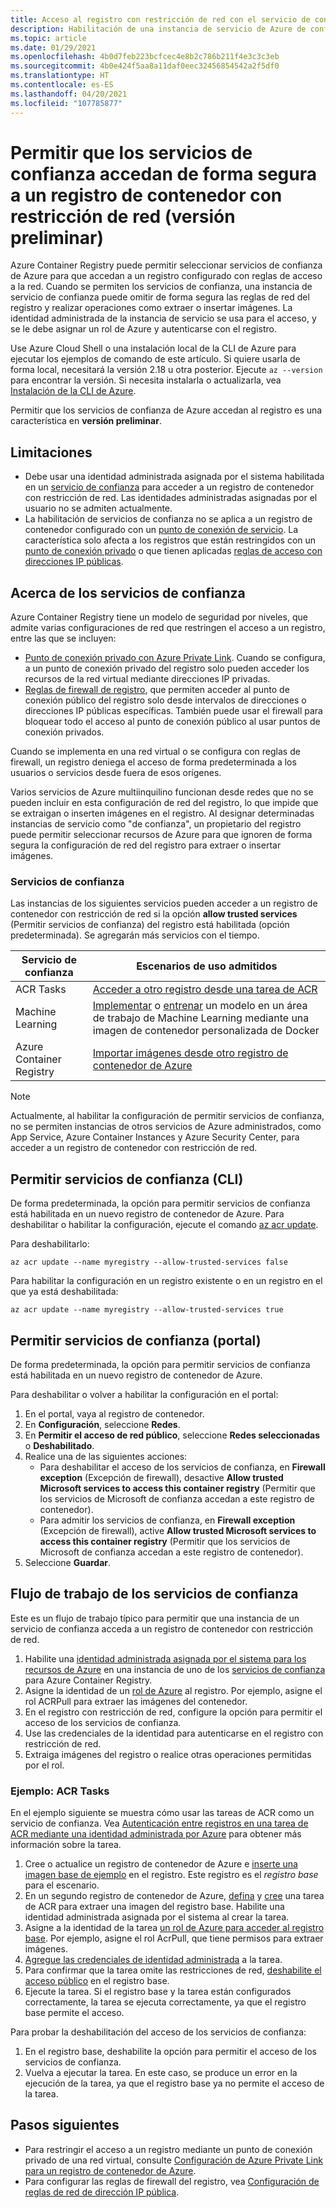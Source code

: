 ```yaml
---
title: Acceso al registro con restricción de red con el servicio de confianza de Azure
description: Habilitación de una instancia de servicio de Azure de confianza para acceder de forma segura a un registro de contenedor con restricción de red para extraer o insertar imágenes
ms.topic: article
ms.date: 01/29/2021
ms.openlocfilehash: 4b0d7feb223bcfcec4e8b2c786b211f4e3c3c3eb
ms.sourcegitcommit: 4b0e424f5aa8a11daf0eec32456854542a2f5df0
ms.translationtype: HT
ms.contentlocale: es-ES
ms.lasthandoff: 04/20/2021
ms.locfileid: "107785877"
---
```

# <a name="allow-trusted-services-to-securely-access-a-network-restricted-container-registry-preview"></a>Permitir que los servicios de confianza accedan de forma segura a un registro de contenedor con restricción de red (versión preliminar)

Azure Container Registry puede permitir seleccionar servicios de confianza de Azure para que accedan a un registro configurado con reglas de acceso a la red. Cuando se permiten los servicios de confianza, una instancia de servicio de confianza puede omitir de forma segura las reglas de red del registro y realizar operaciones como extraer o insertar imágenes. La identidad administrada de la instancia de servicio se usa para el acceso, y se le debe asignar un rol de Azure y autenticarse con el registro.

Use Azure Cloud Shell o una instalación local de la CLI de Azure para ejecutar los ejemplos de comando de este artículo. Si quiere usarla de forma local, necesitará la versión 2.18 u otra posterior. Ejecute `az --version` para encontrar la versión. Si necesita instalarla o actualizarla, vea [Instalación de la CLI de Azure](/cli/azure/install-azure-cli).

Permitir que los servicios de confianza de Azure accedan al registro es una característica en **versión preliminar**.

## <a name="limitations"></a>Limitaciones

* Debe usar una identidad administrada asignada por el sistema habilitada en un [servicio de confianza](#trusted-services) para acceder a un registro de contenedor con restricción de red. Las identidades administradas asignadas por el usuario no se admiten actualmente.
* La habilitación de servicios de confianza no se aplica a un registro de contenedor configurado con un [punto de conexión de servicio](container-registry-vnet.md). La característica solo afecta a los registros que están restringidos con un [punto de conexión privado](container-registry-private-link.md) o que tienen aplicadas [reglas de acceso con direcciones IP públicas](container-registry-access-selected-networks.md). 

## <a name="about-trusted-services"></a>Acerca de los servicios de confianza

Azure Container Registry tiene un modelo de seguridad por niveles, que admite varias configuraciones de red que restringen el acceso a un registro, entre las que se incluyen:

* [Punto de conexión privado con Azure Private Link](container-registry-private-link.md). Cuando se configura, a un punto de conexión privado del registro solo pueden acceder los recursos de la red virtual mediante direcciones IP privadas.  
* [Reglas de firewall de registro](container-registry-access-selected-networks.md), que permiten acceder al punto de conexión público del registro solo desde intervalos de direcciones o direcciones IP públicas específicas. También puede usar el firewall para bloquear todo el acceso al punto de conexión público al usar puntos de conexión privados.

Cuando se implementa en una red virtual o se configura con reglas de firewall, un registro deniega el acceso de forma predeterminada a los usuarios o servicios desde fuera de esos orígenes. 

Varios servicios de Azure multiinquilino funcionan desde redes que no se pueden incluir en esta configuración de red del registro, lo que impide que se extraigan o inserten imágenes en el registro. Al designar determinadas instancias de servicio como "de confianza", un propietario del registro puede permitir seleccionar recursos de Azure para que ignoren de forma segura la configuración de red del registro para extraer o insertar imágenes. 

### <a name="trusted-services"></a>Servicios de confianza

Las instancias de los siguientes servicios pueden acceder a un registro de contenedor con restricción de red si la opción **allow trusted services** (Permitir servicios de confianza) del registro está habilitada (opción predeterminada). Se agregarán más servicios con el tiempo.

|Servicio de confianza  |Escenarios de uso admitidos  |
|---------|---------|
|ACR Tasks     | [Acceder a otro registro desde una tarea de ACR](container-registry-tasks-cross-registry-authentication.md)       |
|Machine Learning | [Implementar](../machine-learning/how-to-deploy-custom-docker-image.md) o [entrenar](../machine-learning/how-to-train-with-custom-image.md) un modelo en un área de trabajo de Machine Learning mediante una imagen de contenedor personalizada de Docker |
|Azure Container Registry | [Importar imágenes desde otro registro de contenedor de Azure](container-registry-import-images.md#import-from-an-azure-container-registry-in-the-same-ad-tenant) | 

> [!NOTE]
> Actualmente, al habilitar la configuración de permitir servicios de confianza, no se permiten instancias de otros servicios de Azure administrados, como App Service, Azure Container Instances y Azure Security Center, para acceder a un registro de contenedor con restricción de red.

## <a name="allow-trusted-services---cli"></a>Permitir servicios de confianza (CLI)

De forma predeterminada, la opción para permitir servicios de confianza está habilitada en un nuevo registro de contenedor de Azure. Para deshabilitar o habilitar la configuración, ejecute el comando [az acr update](/cli/azure/acr#az_acr_update).

Para deshabilitarlo:

```azurecli
az acr update --name myregistry --allow-trusted-services false
```

Para habilitar la configuración en un registro existente o en un registro en el que ya está deshabilitada:

```azurecli
az acr update --name myregistry --allow-trusted-services true
```

## <a name="allow-trusted-services---portal"></a>Permitir servicios de confianza (portal)

De forma predeterminada, la opción para permitir servicios de confianza está habilitada en un nuevo registro de contenedor de Azure. 

Para deshabilitar o volver a habilitar la configuración en el portal:

1. En el portal, vaya al registro de contenedor.
1. En **Configuración**, seleccione **Redes**. 
1. En **Permitir el acceso de red público**, seleccione **Redes seleccionadas** o **Deshabilitado**.
1. Realice una de las siguientes acciones:
    * Para deshabilitar el acceso de los servicios de confianza, en **Firewall exception** (Excepción de firewall), desactive **Allow trusted Microsoft services to access this container registry** (Permitir que los servicios de Microsoft de confianza accedan a este registro de contenedor). 
    * Para admitir los servicios de confianza, en **Firewall exception** (Excepción de firewall), active **Allow trusted Microsoft services to access this container registry** (Permitir que los servicios de Microsoft de confianza accedan a este registro de contenedor).
1. Seleccione **Guardar**.

## <a name="trusted-services-workflow"></a>Flujo de trabajo de los servicios de confianza

Este es un flujo de trabajo típico para permitir que una instancia de un servicio de confianza acceda a un registro de contenedor con restricción de red.

1. Habilite una [identidad administrada asignada por el sistema para los recursos de Azure](../active-directory/managed-identities-azure-resources/overview.md) en una instancia de uno de los [servicios de confianza](#trusted-services) para Azure Container Registry.
1. Asigne la identidad de un [rol de Azure](container-registry-roles.md) al registro. Por ejemplo, asigne el rol ACRPull para extraer las imágenes del contenedor.
1. En el registro con restricción de red, configure la opción para permitir el acceso de los servicios de confianza.
1. Use las credenciales de la identidad para autenticarse en el registro con restricción de red. 
1. Extraiga imágenes del registro o realice otras operaciones permitidas por el rol.

### <a name="example-acr-tasks"></a>Ejemplo: ACR Tasks

En el ejemplo siguiente se muestra cómo usar las tareas de ACR como un servicio de confianza. Vea [Autenticación entre registros en una tarea de ACR mediante una identidad administrada por Azure](container-registry-tasks-cross-registry-authentication.md) para obtener más información sobre la tarea.

1. Cree o actualice un registro de contenedor de Azure e [inserte una imagen base de ejemplo](container-registry-tasks-cross-registry-authentication.md#prepare-base-registry) en el registro. Este registro es el *registro base* para el escenario.
1. En un segundo registro de contenedor de Azure, [defina](container-registry-tasks-cross-registry-authentication.md#define-task-steps-in-yaml-file) y [cree](container-registry-tasks-cross-registry-authentication.md#option-2-create-task-with-system-assigned-identity) una tarea de ACR para extraer una imagen del registro base. Habilite una identidad administrada asignada por el sistema al crear la tarea.
1. Asigne a la identidad de la tarea [un rol de Azure para acceder al registro base](container-registry-tasks-authentication-managed-identity.md#3-grant-the-identity-permissions-to-access-other-azure-resources). Por ejemplo, asigne el rol AcrPull, que tiene permisos para extraer imágenes.
1. [Agregue las credenciales de identidad administrada](container-registry-tasks-authentication-managed-identity.md#4-optional-add-credentials-to-the-task) a la tarea.
1. Para confirmar que la tarea omite las restricciones de red, [deshabilite el acceso público](container-registry-access-selected-networks.md#disable-public-network-access) en el registro base.
1. Ejecute la tarea. Si el registro base y la tarea están configurados correctamente, la tarea se ejecuta correctamente, ya que el registro base permite el acceso.

Para probar la deshabilitación del acceso de los servicios de confianza:

1. En el registro base, deshabilite la opción para permitir el acceso de los servicios de confianza.
1. Vuelva a ejecutar la tarea. En este caso, se produce un error en la ejecución de la tarea, ya que el registro base ya no permite el acceso de la tarea.

## <a name="next-steps"></a>Pasos siguientes

* Para restringir el acceso a un registro mediante un punto de conexión privado de una red virtual, consulte [Configuración de Azure Private Link para un registro de contenedor de Azure](container-registry-private-link.md).
* Para configurar las reglas de firewall del registro, vea [Configuración de reglas de red de dirección IP pública](container-registry-access-selected-networks.md).
